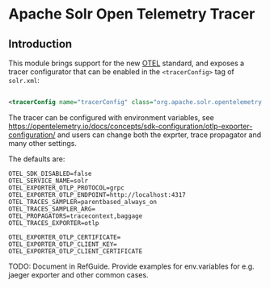 Apache Solr Open Telemetry Tracer
=====================================

Introduction
------------
This module brings support for the new [OTEL](https://opentelemetry.io) standard,
and exposes a tracer configurator that can be enabled in the
`<tracerConfig>` tag of `solr.xml`:

```xml

<tracerConfig name="tracerConfig" class="org.apache.solr.opentelemetry.OtelTracerConfigurator"/>
```

The tracer can be configured with environment variables, see https://opentelemetry.io/docs/concepts/sdk-configuration/otlp-exporter-configuration/ and users can change both the exprter, trace propagator and many other settings.

The defaults are: 

```
OTEL_SDK_DISABLED=false
OTEL_SERVICE_NAME=solr
OTEL_EXPORTER_OTLP_PROTOCOL=grpc
OTEL_EXPORTER_OTLP_ENDPOINT=http://localhost:4317
OTEL_TRACES_SAMPLER=parentbased_always_on
OTEL_TRACES_SAMPLER_ARG=
OTEL_PROPAGATORS=tracecontext,baggage
OTEL_TRACES_EXPORTER=otlp

OTEL_EXPORTER_OTLP_CERTIFICATE=
OTEL_EXPORTER_OTLP_CLIENT_KEY=
OTEL_EXPORTER_OTLP_CLIENT_CERTIFICATE
```

TODO: Document in RefGuide. Provide examples for env.variables for e.g. jaeger exporter and other common cases.